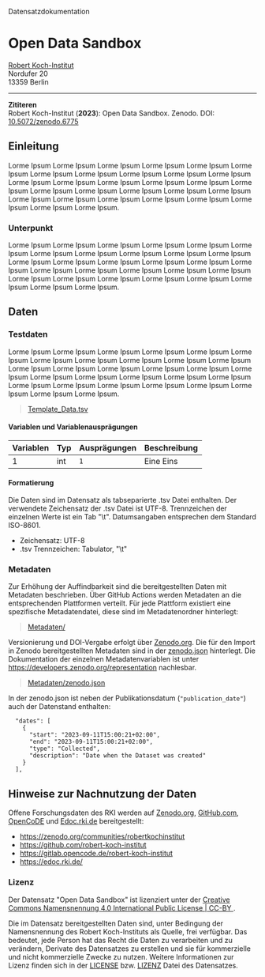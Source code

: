 Datensatzdokumentation  
# Open Data Sandbox

[Robert Koch-Institut](https://www.rki.de/)  
Nordufer 20  
13359 Berlin  

---

**Zititeren**   
Robert Koch-Institut (**2023**): Open Data Sandbox. Zenodo. DOI: [10.5072/zenodo.6775](https://doi.org/10.5072/zenodo.6775)  

## Einleitung

Lorme Ipsum Lorme Ipsum Lorme Ipsum Lorme Ipsum Lorme Ipsum Lorme Ipsum Lorme Ipsum Lorme Ipsum Lorme Ipsum Lorme Ipsum Lorme Ipsum Lorme Ipsum Lorme Ipsum Lorme Ipsum Lorme Ipsum Lorme Ipsum Lorme Ipsum Lorme Ipsum Lorme Ipsum Lorme Ipsum Lorme Ipsum Lorme Ipsum Lorme Ipsum Lorme Ipsum Lorme Ipsum Lorme Ipsum Lorme Ipsum Lorme Ipsum Lorme Ipsum Lorme Ipsum.

### Unterpunkt

Lorme Ipsum Lorme Ipsum Lorme Ipsum Lorme Ipsum Lorme Ipsum Lorme Ipsum Lorme Ipsum Lorme Ipsum Lorme Ipsum Lorme Ipsum Lorme Ipsum Lorme Ipsum Lorme Ipsum Lorme Ipsum Lorme Ipsum Lorme Ipsum Lorme Ipsum Lorme Ipsum Lorme Ipsum Lorme Ipsum Lorme Ipsum Lorme Ipsum Lorme Ipsum Lorme Ipsum Lorme Ipsum Lorme Ipsum Lorme Ipsum Lorme Ipsum Lorme Ipsum Lorme Ipsum.

## Daten 

### Testdaten

Lorme Ipsum Lorme Ipsum Lorme Ipsum Lorme Ipsum Lorme Ipsum Lorme Ipsum Lorme Ipsum Lorme Ipsum Lorme Ipsum Lorme Ipsum Lorme Ipsum Lorme Ipsum Lorme Ipsum Lorme Ipsum Lorme Ipsum Lorme Ipsum Lorme Ipsum Lorme Ipsum Lorme Ipsum Lorme Ipsum Lorme Ipsum Lorme Ipsum Lorme Ipsum Lorme Ipsum Lorme Ipsum Lorme Ipsum Lorme Ipsum Lorme Ipsum Lorme Ipsum Lorme Ipsum.

> [Template_Data.tsv](Template_Data.tsv)

#### Variablen und Variablenausprägungen

|Variablen    | Typ |Ausprägungen| Beschreibung |
| ----------- | --- | ---------- | ------------ |
| 1			  | int | `1`		 | Eine Eins    |

#### Formatierung

Die Daten sind im Datensatz als tabseparierte .tsv Datei enthalten. Der verwendete Zeichensatz der .tsv Datei ist UTF-8. Trennzeichen der einzelnen Werte ist ein Tab "\t". Datumsangaben entsprechen dem Standard ISO-8601.  

- Zeichensatz: UTF-8
- .tsv Trennzeichen: Tabulator, "\t"

### Metadaten

Zur Erhöhung der Auffindbarkeit sind die bereitgestellten Daten mit Metadaten beschrieben. Über GitHub Actions werden Metadaten an die entsprechenden Plattformen verteilt. Für jede Plattform existiert eine spezifische Metadatendatei, diese sind im Metadatenordner hinterlegt:  

> [Metadaten/](Metadaten/)  

Versionierung und DOI-Vergabe erfolgt über [Zenodo.org](https://zenodo.org). Die für den Import in Zenodo bereitgestellten Metadaten sind in der [zenodo.json](Metadaten/zenodo.json) hinterlegt. Die Dokumentation der einzelnen Metadatenvariablen ist unter https://developers.zenodo.org/representation nachlesbar.   

> [Metadaten/zenodo.json](Metadaten/zenodo.json)  

In der zenodo.json ist neben der Publikationsdatum (`"publication_date"`) auch der Datenstand enthalten:  
```
  "dates": [
    {
      "start": "2023-09-11T15:00:21+02:00",
      "end": "2023-09-11T15:00:21+02:00",
      "type": "Collected",
      "description": "Date when the Dataset was created"
    }
  ],
```    

## Hinweise zur Nachnutzung der Daten  

Offene Forschungsdaten des RKI werden auf [Zenodo.org](http://Zenodo.org/), [GitHub.com](http://GitHub.com/), [OpenCoDE](https://gitlab.opencode.de) und [Edoc.rki.de](http://Edoc.rki.de/) bereitgestellt:

- https://zenodo.org/communities/robertkochinstitut
- https://github.com/robert-koch-institut
- https://gitlab.opencode.de/robert-koch-institut
- https://edoc.rki.de/

### Lizenz  

Der Datensatz "Open Data Sandbox" ist lizenziert unter der [Creative Commons Namensnennung 4.0 International Public License | CC-BY ](https://creativecommons.org/licenses/by/4.0/deed.de).  

Die im Datensatz bereitgestellten Daten sind, unter Bedingung der Namensnennung des Robert Koch-Instituts als Quelle, frei verfügbar. Das bedeutet, jede Person hat das Recht die Daten zu verarbeiten und zu verändern, Derivate des Datensatzes zu erstellen und sie für kommerzielle und nicht kommerzielle Zwecke zu nutzen. Weitere Informationen zur Lizenz finden sich in der [LICENSE](LICENSE) bzw. [LIZENZ](/LIZENZ) Datei des Datensatzes.